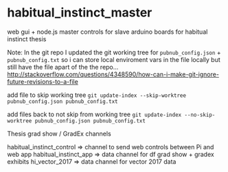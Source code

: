 # habitual_instinct_master
web gui + node.js master controls for slave arduino boards for habitual instinct thesis

Note: 
In the git repo I updated the git working tree for `pubnub_config.json` + `pubnub_config.txt`  so i can store local enviroment vars in the file locally but still have the file apart of the the repo... http://stackoverflow.com/questions/4348590/how-can-i-make-git-ignore-future-revisions-to-a-file 

add file to skip working tree
`git update-index --skip-worktree pubnub_config.json pubnub_config.txt`

add files back to not skip from working tree
`git update-index --no-skip-worktree pubnub_config.json pubnub_config.txt`

Thesis grad show / GradEx channels

 habitual_instinct_control => channel to send web controls between Pi and web app
 habitual_instinct_app => data channel for df grad show + gradex exhibits 
 hi_vector_2017 => data channel for vector 2017 data